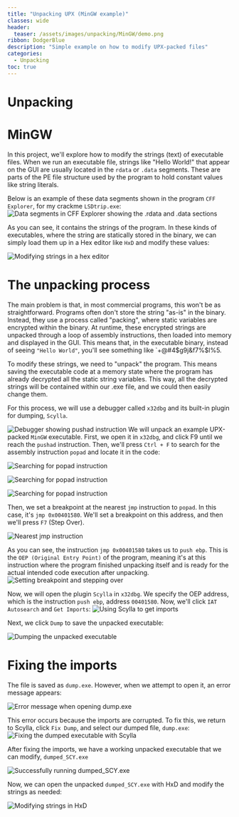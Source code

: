 ```yaml
---
title: "Unpacking UPX (MinGW example)"
classes: wide
header:
  teaser: /assets/images/unpacking/MinGW/demo.png
ribbon: DodgerBlue
description: "Simple example on how to modify UPX-packed files"
categories:
  - Unpacking
toc: true
---
```


# Unpacking


# MinGW

In this project, we'll explore how to modify the strings (text) of executable files. When we run an executable file, strings like "Hello World!" that appear on the GUI are usually located in the `rdata` or `.data` segments. These are parts of the PE file structure used by the program to hold constant values like string literals.

Below is an example of these data segments shown in the program `CFF Explorer`, for my crackme `LSDtrip.exe`:
![Data segments in CFF Explorer showing the .rdata and .data sections](/assets/images/unpacking/MinGW/demo.png)

As you can see, it contains the strings of the program. In these kinds of executables, where the string are statically stored in the binary, we can simply load them up in a
Hex editor like `HxD` and modify these values:

![Modifying strings in a hex editor](/assets/images/unpacking/MinGW/demo2.png)

# The unpacking process

The main problem is that, in most commercial programs, this won't be as straightforward. Programs often don't store the string "as-is" in the binary. Instead, they use a process called "packing", where static variables are encrypted within the binary. At runtime, these encrypted strings are unpacked through a loop of assembly instructions, then loaded into memory and displayed in the GUI. This means that, in the executable binary, instead of seeing `"Hello World"`, you'll see something like `+@#4$g9j&f7%$l%5.

To modify these strings, we need to "unpack" the program. This means saving the executable code at a memory state where the program has already decrypted all the static string variables. This way, all the decrypted strings will be contained within our .exe file, and we could then easily change them.

For this process, we will use a debugger called `x32dbg` and its built-in plugin for dumping, `Scylla`.

![Debugger showing pushad instruction](/assets/images/unpacking/MinGW/demo6.png)
We will unpack an example UPX-packed `MinGW` executable. First, we open it in `x32dbg`, and click F9 until we reach the `pushad` instruction. Then, we'll press `Ctrl + F` to search for the assembly instruction `popad` and locate it in the code:

![Searching for popad instruction](/assets/images/unpacking/MinGW/demo7.png)

![Searching for popad instruction](/assets/images/unpacking/MinGW/demo8.png)

![Searching for popad instruction](/assets/images/unpacking/MinGW/demo9.png)

Then, we set a breakpoint at the nearest `jmp` instruction to `popad`. In this case, it's `jmp 0x00401580`. We'll set a breakpoint on this address, and then we'll press `F7` (Step Over).

![Nearest jmp instruction](/assets/images/unpacking/MinGW/demo10.png)

As you can see, the instruction `jmp 0x00401580` takes us to `push ebp`. This is the `OEP (Original Entry Point)` of the program, meaning it's at this instruction where the program finished unpacking itself and is ready for the actual intended code execution after unpacking.
![Setting breakpoint and stepping over](/assets/images/unpacking/MinGW/demo11.png)

Now, we will open the plugin `Scylla` in `x32dbg`. We specify the OEP address, which is the instruction `push ebp`, address `00401580`. Now, we'll click `IAT Autosearch` and `Get Imports`:
![Using Scylla to get imports](/assets/images/unpacking/MinGW/demo5.png)

Next, we click `Dump` to save the unpacked executable:

![Dumping the unpacked executable](/assets/images/unpacking/MinGW/demo14.png)

# Fixing the imports

The file is saved as `dump.exe`. However, when we attempt to open it, an error message appears:

![Error message when opening dump.exe](/assets/images/unpacking/MinGW/demo13.png)

This error occurs because the imports are corrupted. To fix this, we return to Scylla, click `Fix Dump`, and select our dumped file, `dump.exe`:
![Fixing the dumped executable with Scylla](/assets/images/unpacking/MinGW/demo15.png)

After fixing the imports, we have a working unpacked executable that we can modify, `dumped_SCY.exe`

![Successfully running dumped_SCY.exe](/assets/images/unpacking/MinGW/demo16.png)

Now, we can open the unpacked `dumped_SCY.exe` with HxD and modify the strings as needed:

![Modifying strings in HxD](/assets/images/unpacking/MinGW/demo17.png)